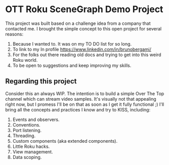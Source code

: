 OTT Roku SceneGraph Demo Project
================================

This project was built based on a challenge idea from a company that contacted me.
I brought the simple concept to this open project for several reasons:
1. Because I wanted to. It was on my TO DO list for so long.
2. To link to my In profile https://www.linkedin.com/in/brunobergami/
3. For the folks out there reading old docs and trying to get into this weird Roku world.
4. To be open to suggestions and keep improving my skills.

Regarding this project
----------------------
Consider this an always WIP.
The intention is to build a simple Over The Top channel which can stream video samples. It's visually not that appealing right now, but I promess I'll be on that as soon as I get it fully functional ;)
I'll bring all the concepts and practices I know and try to KISS, including:
1. Events and observers.
2. Conventions.
3. Port listening.
4. Threading.
5. Custom components (aka extended components).
6. Little Roku hacks.
7. View management.
8. Data scoping.
